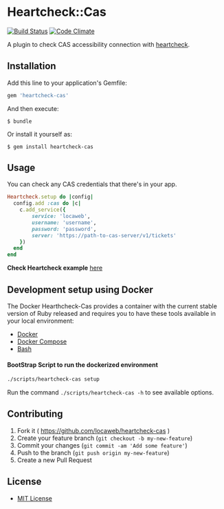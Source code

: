 # Heartcheck::Cas

[![Build Status](https://travis-ci.org/locaweb/heartcheck-cas.svg?branch=master)](https://travis-ci.org/locaweb/heartcheck-cas)
[![Code Climate](https://codeclimate.com/github/locaweb/heartcheck-cas/badges/gpa.svg)](https://codeclimate.com/github/locaweb/heartcheck-cas)

A plugin to check CAS accessibility connection with [heartcheck](https://github.com/locaweb/heartcheck).

## Installation

Add this line to your application's Gemfile:

```ruby
gem 'heartcheck-cas'
```

And then execute:

    $ bundle

Or install it yourself as:

    $ gem install heartcheck-cas

## Usage

You can check any CAS credentials that there's in your app.

```ruby
Heartcheck.setup do |config|
  config.add :cas do |c|
    c.add_service({
        service: 'locaweb',
        username: 'username',
        password: 'password',
        server: 'https://path-to-cas-server/v1/tickets'
    })
  end
end
```

**Check Heartcheck example** [here](https://github.com/locaweb/heartcheck/blob/master/lib/heartcheck/generators/templates/config.rb)

## Development setup using Docker

The Docker Hearthcheck-Cas provides a container with the current stable version of Ruby released and requires you to have these tools available in your local environment:

- [Docker](https://docs.docker.com/get-docker/)
- [Docker Compose](https://docs.docker.com/compose/install/)
- [Bash](https://www.gnu.org/software/bash/)

#### BootStrap Script to run the dockerized environment

 ```bash
 ./scripts/heartcheck-cas setup
 ```

 Run the command `./scripts/heartcheck-cas -h` to see available options.

## Contributing

1. Fork it ( https://github.com/locaweb/heartcheck-cas )
2. Create your feature branch (`git checkout -b my-new-feature`)
3. Commit your changes (`git commit -am 'Add some feature'`)
4. Push to the branch (`git push origin my-new-feature`)
5. Create a new Pull Request

## License

* [MIT License](https://github.com/locaweb/heartcheck-cas/blob/master/LICENSE.txt)
